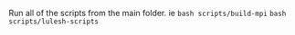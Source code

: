 Run all of the scripts from the main folder. ie
`bash scripts/build-mpi`
`bash scripts/lulesh-scripts`
